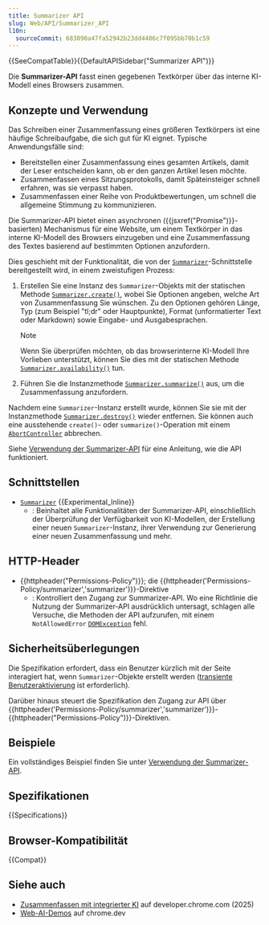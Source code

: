 ```yaml
---
title: Summarizer API
slug: Web/API/Summarizer_API
l10n:
  sourceCommit: 683890a47fa52942b23dd4406c7f095bb70b1c59
---
```


{{SeeCompatTable}}{{DefaultAPISidebar("Summarizer API")}}

Die **Summarizer-API** fasst einen gegebenen Textkörper über das interne KI-Modell eines Browsers zusammen.

## Konzepte und Verwendung

Das Schreiben einer Zusammenfassung eines größeren Textkörpers ist eine häufige Schreibaufgabe, die sich gut für KI eignet. Typische Anwendungsfälle sind:

- Bereitstellen einer Zusammenfassung eines gesamten Artikels, damit der Leser entscheiden kann, ob er den ganzen Artikel lesen möchte.
- Zusammenfassen eines Sitzungsprotokolls, damit Späteinsteiger schnell erfahren, was sie verpasst haben.
- Zusammenfassen einer Reihe von Produktbewertungen, um schnell die allgemeine Stimmung zu kommunizieren.

Die Summarizer-API bietet einen asynchronen ({{jsxref("Promise")}}-basierten) Mechanismus für eine Website, um einem Textkörper in das interne KI-Modell des Browsers einzugeben und eine Zusammenfassung des Textes basierend auf bestimmten Optionen anzufordern.

Dies geschieht mit der Funktionalität, die von der [`Summarizer`](/de/docs/Web/API/Summarizer)-Schnittstelle bereitgestellt wird, in einem zweistufigen Prozess:

1. Erstellen Sie eine Instanz des `Summarizer`-Objekts mit der statischen Methode [`Summarizer.create()`](/de/docs/Web/API/Summarizer/create_static), wobei Sie Optionen angeben, welche Art von Zusammenfassung Sie wünschen. Zu den Optionen gehören Länge, Typ (zum Beispiel "tl;dr" oder Hauptpunkte), Format (unformatierter Text oder Markdown) sowie Eingabe- und Ausgabesprachen.
   > [!NOTE]
   > Wenn Sie überprüfen möchten, ob das browserinterne KI-Modell Ihre Vorlieben unterstützt, können Sie dies mit der statischen Methode [`Summarizer.availability()`](/de/docs/Web/API/Summarizer/availability_static) tun.
2. Führen Sie die Instanzmethode [`Summarizer.summarize()`](/de/docs/Web/API/Summarizer/summarize) aus, um die Zusammenfassung anzufordern.

Nachdem eine `Summarizer`-Instanz erstellt wurde, können Sie sie mit der Instanzmethode [`Summarizer.destroy()`](/de/docs/Web/API/Summarizer/destroy) wieder entfernen. Sie können auch eine ausstehende `create()`- oder `summarize()`-Operation mit einem [`AbortController`](/de/docs/Web/API/AbortController) abbrechen.

Siehe [Verwendung der Summarizer-API](/de/docs/Web/API/Summarizer_API/Using) für eine Anleitung, wie die API funktioniert.

## Schnittstellen

- [`Summarizer`](/de/docs/Web/API/Summarizer) {{Experimental_Inline}}
  - : Beinhaltet alle Funktionalitäten der Summarizer-API, einschließlich der Überprüfung der Verfügbarkeit von KI-Modellen, der Erstellung einer neuen `Summarizer`-Instanz, ihrer Verwendung zur Generierung einer neuen Zusammenfassung und mehr.

## HTTP-Header

- {{httpheader("Permissions-Policy")}}; die {{httpheader('Permissions-Policy/summarizer','summarizer')}}-Direktive
  - : Kontrolliert den Zugang zur Summarizer-API. Wo eine Richtlinie die Nutzung der Summarizer-API ausdrücklich untersagt, schlagen alle Versuche, die Methoden der API aufzurufen, mit einem `NotAllowedError` [`DOMException`](/de/docs/Web/API/DOMException) fehl.

## Sicherheitsüberlegungen

Die Spezifikation erfordert, dass ein Benutzer kürzlich mit der Seite interagiert hat, wenn `Summarizer`-Objekte erstellt werden ([transiente Benutzeraktivierung](/de/docs/Web/Security/User_activation) ist erforderlich).

Darüber hinaus steuert die Spezifikation den Zugang zur API über {{httpheader('Permissions-Policy/summarizer','summarizer')}}-{{httpheader("Permissions-Policy")}}-Direktiven.

## Beispiele

Ein vollständiges Beispiel finden Sie unter [Verwendung der Summarizer-API](/de/docs/Web/API/Summarizer_API/Using).

## Spezifikationen

{{Specifications}}

## Browser-Kompatibilität

{{Compat}}

## Siehe auch

- [Zusammenfassen mit integrierter KI](https://developer.chrome.com/docs/ai/summarizer-api) auf developer.chrome.com (2025)
- [Web-AI-Demos](https://chrome.dev/web-ai-demos/) auf chrome.dev
